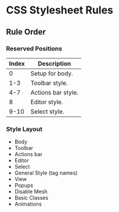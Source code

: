 # CSS Stylesheet Rules

## Rule Order

### Reserved Positions

| Index | Description |
|-------|--------|
| 0 | Setup for body. |
| 1-3 | Toolbar style. |
| 4-7 | Actions bar style. |
| 8 | Editor style. |
| 9-10 | Select style. |

### Style Layout

- Body
- Toolbar
- Actions bar
- Editor
- Select
- General Style (tag names)
- View
- Popups
- Disable Mesh
- Basic Classes
- Animations